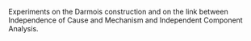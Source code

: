 Experiments on the Darmois construction and on the link between Independence of Cause and Mechanism and Independent Component Analysis.

